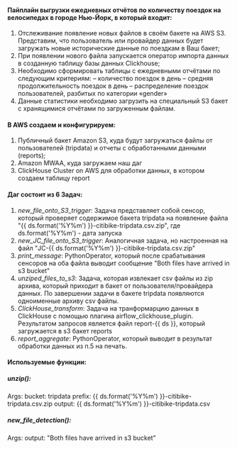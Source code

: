#### Пайплайн выгрузки ежедневных отчётов по количеству поездок на велосипедах в городе Нью-Йорк, в который входит:

1. Отслеживание появление новых файлов в своём бакете на AWS S3. 
   Представим, что пользователь или провайдер данных будет загружать 
   новые исторические данные по поездкам в Ваш бакет;
2. При появлении нового файла запускается оператор импорта данных в 
   созданную таблицу базы данных Clickhouse;
3. Необходимо сформировать таблицы с ежедневными отчётами по следующим 
   критериям:
   – количество поездок в день
   – средняя продолжительность поездок в день
   – распределение поездок пользователей, разбитых по категории «gender»
4. Данные статистики необходимо загрузить на специальный S3 бакет с 
   хранящимися отчётами по загруженным файлам.



#### В AWS создаем и конфигурируем:

1. Публичный бакет Amazon S3, куда будут загружаться файлы от пользователей (tripdata) и отчеты с обработанными данными (reports);
2. Amazon MWAA, куда загружаем наш даг
3. ClickHouse Cluster on AWS для обработки данных, в котором создаем таблицу report

#### Даг состоит из 6 Задач:
1. *new_file_onto_S3_trigger*:
Задача представляет собой сенсор, который проверяет содержимое бакета tripdata на появление файла 
"{{ ds.format('%Y%m') }}-citibike-tripdata.csv.zip", где ds.format('%Y%m') - дата запуска 
2. *new_JC_file_onto_S3_trigger*:
Аналогичная задача, но настроенная на файл "JC-{{ ds.format('%Y%m') }}-citibike-tripdata.csv.zip"
3. *print_message*:
PythonOperator, который после срабатывания сенсоров на оба файла выводит сообщение "Both files have arrived in s3 bucket"
4. *unziped_files_to_s3*:
Задача, которая извлекает csv файлы из zip архива, который приходит в бакет от пользователя/провайдера данных. По завершении задачи в бакете tripdata появляются одноименные архиву csv файлы.
5. *ClickHouse_transform*:
Задача на транформарцию данных в ClickHouse с помощью плагина airflow_clickhouse_plugin.
Результатом запросов является файл report-{{ ds }}, который загружается в s3 бакет reports
6. *report_aggregate*:
PythonOperator, который выводит в результат обработки данных из п.5 на печать.


#### Используемые функции:

##### unzip():

Args:
   bucket: tripdata
   prefix: {{ ds.format('%Y%m') }}-citibike-tripdata.csv.zip
   output: {{ ds.format('%Y%m') }}-citibike-tripdata.csv

##### new_file_detection():

Args:
   output: "Both files have arrived in s3 bucket"